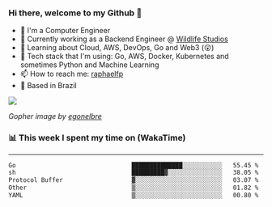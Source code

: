 ### Hi there, welcome to my Github 👋

- 📖 I'm a Computer Engineer
- 🔭 Currently working as a Backend Engineer @ [Wildlife Studios](https://wildlifestudios.com/)
- 🌱 Learning about Cloud, AWS, DevOps, Go and Web3 (😲)
- 🚀 Tech stack that I'm using: Go, AWS, Docker, Kubernetes and sometimes Python and Machine Learning
- 📫 How to reach me: [raphaelfp](https://linkedin.com/in/raphaelfp)
- 🏡 Based in Brazil

![](https://github.com/raphaelfp/gophers/blob/master/.thumb/animation/morning-coffee-3x.gif)

*Gopher image by [egonelbre](https://github.com/egonelbre/)*

### 📊 This week I spent my time on (WakaTime)

---

<!--START_SECTION:waka-->

```txt
Go                                ██████████████░░░░░░░░░░░   55.45 %
sh                                █████████▓░░░░░░░░░░░░░░░   38.05 %
Protocol Buffer                   ▓░░░░░░░░░░░░░░░░░░░░░░░░   03.07 %
Other                             ▒░░░░░░░░░░░░░░░░░░░░░░░░   01.82 %
YAML                              ▒░░░░░░░░░░░░░░░░░░░░░░░░   00.80 %
```

<!--END_SECTION:waka-->
